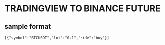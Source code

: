 # TRADINGVIEW TO BINANCE FUTURE 

## sample format
`[{"symbol":"BTCUSDT","lot":"0.1","side":"buy"}]`